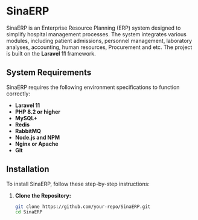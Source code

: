 # SinaERP

SinaERP is an Enterprise Resource Planning (ERP) system designed to simplify hospital management processes. The system integrates various modules, including patient admissions, personnel management, laboratory analyses, accounting, human resources, Procurement and etc. The project is built on the **Laravel 11** framework.

## System Requirements

SinaERP requires the following environment specifications to function correctly:

-   **Laravel 11**
-   **PHP 8.2 or higher**
-   **MySQL+**
-   **Redis**
-   **RabbitMQ**
-   **Node.js and NPM**
-   **Nginx or Apache**
-   **Git**

## Installation

To install SinaERP, follow these step-by-step instructions:

1. **Clone the Repository:**

    ```bash
    git clone https://github.com/your-repo/SinaERP.git
    cd SinaERP
    ```
